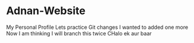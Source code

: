 # Adnan-Website
My Personal Profile
Lets practice Git changes
I wanted to added one more
Now I am thinking I will branch this twice
CHalo ek aur baar
